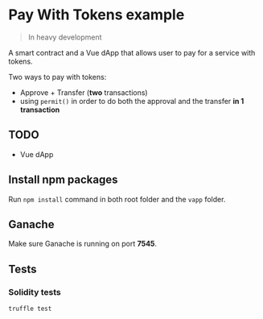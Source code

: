 # Pay With Tokens example

> In heavy development

A smart contract and a Vue dApp that allows user to pay for a service with tokens.

Two ways to pay with tokens:

- Approve + Transfer (**two** transactions)
- using `permit()` in order to do both the approval and the transfer **in 1 transaction**

## TODO

- Vue dApp

## Install npm packages

Run `npm install` command in both root folder and the `vapp` folder.

## Ganache

Make sure Ganache is running on port **7545**.

## Tests

### Solidity tests

```bash
truffle test
```
